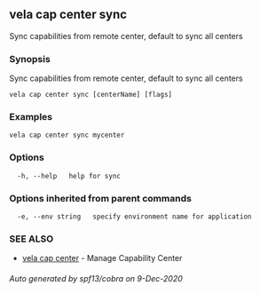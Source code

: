 ## vela cap center sync

Sync capabilities from remote center, default to sync all centers

### Synopsis

Sync capabilities from remote center, default to sync all centers

```
vela cap center sync [centerName] [flags]
```

### Examples

```
vela cap center sync mycenter
```

### Options

```
  -h, --help   help for sync
```

### Options inherited from parent commands

```
  -e, --env string   specify environment name for application
```

### SEE ALSO

* [vela cap center](vela_cap_center.md)	 - Manage Capability Center

###### Auto generated by spf13/cobra on 9-Dec-2020
